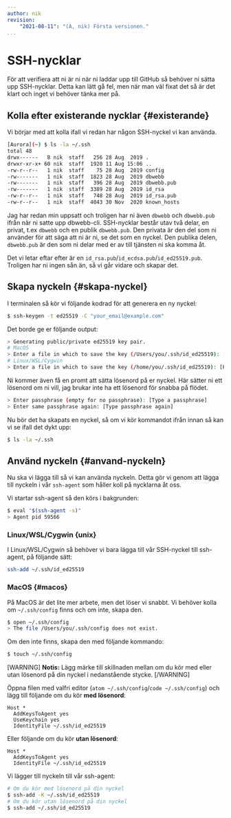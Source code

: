 ```yaml
---
author: nik
revision:
    "2021-08-11": "(A, nik) Första versionen."
...
```

SSH-nycklar
==================================

För att verifiera att ni är ni när ni laddar upp till GitHub så behöver ni sätta upp SSH-nycklar. Detta kan lätt gå fel, men när man väl fixat det så är det klart och inget vi behöver tänka mer på.

## Kolla efter existerande nycklar {#existerande}

Vi börjar med att kolla ifall vi redan har någon SSH-nyckel vi kan använda.

```bash
[Aurora](~) $ ls -la ~/.ssh
total 48
drwx------   8 nik  staff   256 28 Aug  2019 .
drwxr-xr-x+ 60 nik  staff  1920 11 Aug 15:06 ..
-rw-r--r--   1 nik  staff    75 28 Aug  2019 config
-rw-------   1 nik  staff  1823 28 Aug  2019 dbwebb
-rw-------   1 nik  staff   396 28 Aug  2019 dbwebb.pub
-rw-------   1 nik  staff  3389 28 Aug  2019 id_rsa
-rw-r--r--   1 nik  staff   748 28 Aug  2019 id_rsa.pub
-rw-r--r--   1 nik  staff  4043 30 Nov  2020 known_hosts
```

Jag har redan min uppsatt och troligen har ni även `dbwebb` och `dbwebb.pub` ifrån när ni satte upp dbwebb-cli. SSH-nycklar består utav två delar, en privat, t.ex `dbwebb` och en publik `dbwebb.pub`. Den privata är den del som ni använder för att säga att ni är ni, se det som en nyckel. Den publika delen, `dbwebb.pub` är den som ni delar med er av till tjänsten ni ska komma åt.

Det vi letar eftar efter är en `id_rsa.pub`/`id_ecdsa.pub`/`id_ed25519.pub`. Troligen har ni ingen sån än, så vi går vidare och skapar det.

## Skapa nyckeln {#skapa-nyckel}

I terminalen så kör vi följande kodrad för att generera en ny nyckel:

```bash
$ ssh-keygen -t ed25519 -C "your_email@example.com"
```

Det borde ge er följande output:

```bash
> Generating public/private ed25519 key pair.
# MacOS
> Enter a file in which to save the key (/Users/you/.ssh/id_ed25519): [Press enter]
# Linux/WSL/Cygwin
> Enter a file in which to save the key (/home/you/.ssh/id_ed25519): [Press enter]
```

Ni kommer även få en promt att sätta lösenord på er nyckel. Här sätter ni ett lösenord om ni vill, jag brukar inte ha ett lösenord för snabba på flödet.

```bash
> Enter passphrase (empty for no passphrase): [Type a passphrase]
> Enter same passphrase again: [Type passphrase again]
```

Nu bör det ha skapats en nyckel, så om vi kör kommandot ifrån innan så kan vi se ifall det dykt upp:

```bash
$ ls -la ~/.ssh
```

## Använd nyckeln {#anvand-nyckeln}

Nu ska vi lägga till så vi kan använda nyckeln. Detta gör vi genom att lägga till nyckeln i vår `ssh-agent` som håller koll på nycklarna åt oss. 

Vi startar ssh-agent så den körs i bakgrunden:

```bash
$ eval "$(ssh-agent -s)"
> Agent pid 59566
```

### Linux/WSL/Cygwin {unix}

I Linux/WSL/Cygwin så behöver vi bara lägga till vår SSH-nyckel till ssh-agent, på följande sätt:

```bash
ssh-add ~/.ssh/id_ed25519
```

### MacOS {#macos}

På MacOS är det lite mer arbete, men det löser vi snabbt. Vi behöver kolla om `~/.ssh/config` finns och om inte, skapa den.

```bash
$ open ~/.ssh/config
> The file /Users/you/.ssh/config does not exist.
```

Om den inte finns, skapa den med följande kommando:

```bash
$ touch ~/.ssh/config
```

[WARNING]
**Notis:** Lägg märke till skillnaden mellan om du kör med eller utan lösenord på din nyckel i nedanstående stycke.
[/WARNING]

Öppna filen med valfri editor (`atom ~/.ssh/config`/`code ~/.ssh/config`) och lägg till följande om du kör **med lösenord**:

```
Host *
  AddKeysToAgent yes
  UseKeychain yes
  IdentityFile ~/.ssh/id_ed25519
```

Eller följande om du kör **utan lösenord**:

```
Host *
  AddKeysToAgent yes
  IdentityFile ~/.ssh/id_ed25519
```

Vi lägger till nyckeln till vår ssh-agent:

```bash
# Om du kör med lösenord på din nyckel
$ ssh-add -K ~/.ssh/id_ed25519
# Om du kör utan lösenord på din nyckel
$ ssh-add ~/.ssh/id_ed25519
```
